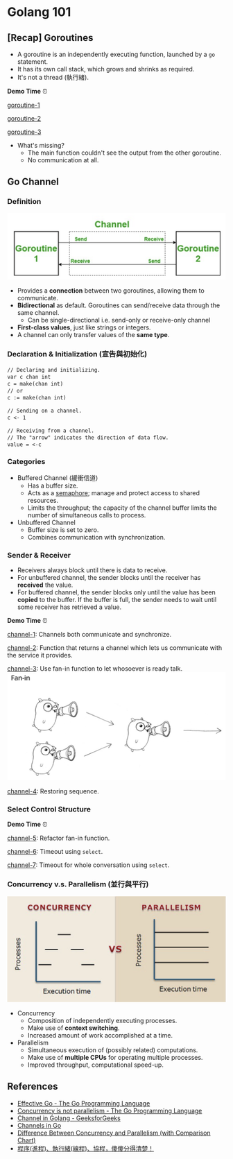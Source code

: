 # Golang 101

## [Recap] Goroutines

- A goroutine is an independently executing function, launched by a `go` statement.
- It has its own call stack, which grows and shrinks as required.
- It's not a thread (執行緒).

**Demo Time** :alarm_clock:

[goroutine-1](https://github.com/wendyleeyuhuei/golang-101/tree/main/goroutine-1)

[goroutine-2](https://github.com/wendyleeyuhuei/golang-101/tree/main/goroutine-2)

[goroutine-3](https://github.com/wendyleeyuhuei/golang-101/tree/main/goroutine-3)

- What's missing?
  - The main function couldn't see the output from the other goroutine.
  - No communication at all.

## Go Channel

### Definition

![go channel](./img/go-channel.png)

- Provides a **connection** between two goroutines, allowing them to communicate. 
- **Bidirectional** as default. Goroutines can send/receive data through the same channel. 
  - Can be single-directional i.e. send-only or receive-only channel 
- **First-class values**, just like strings or integers. 
- A channel can only transfer values of the **same type**.

### Declaration & Initialization (宣告與初始化)

```
// Declaring and initializing.
var c chan int
c = make(chan int)
// or
c := make(chan int)
```

```
// Sending on a channel.
c <- 1
```

```
// Receiving from a channel.
// The "arrow" indicates the direction of data flow.
value = <-c
```

### Categories

- Buffered Channel (緩衝信道)
  - Has a buffer size.
  - Acts as a [semaphore](https://www.keil.com/pack/doc/CMSIS/RTOS/html/group__CMSIS__RTOS__SemaphoreMgmt.html#details); manage and protect access to shared resources.
  - Limits the throughput; the capacity of the channel buffer limits the number of simultaneous calls to process.
- Unbuffered Channel
  - Buffer size is set to zero.
  - Combines communication with synchronization.

### Sender & Receiver

- Receivers always block until there is data to receive.
- For unbuffered channel, the sender blocks until the receiver has **received** the value.
- For buffered channel, the sender blocks only until the value has been **copied** to the buffer. If the buffer is full, the sender needs to wait until some receiver has retrieved a value.

**Demo Time** :alarm_clock:

[channel-1](https://github.com/wendyleeyuhuei/golang-101/tree/main/channel-1): Channels both communicate and synchronize.

[channel-2](https://github.com/wendyleeyuhuei/golang-101/tree/main/channel-2): Function that returns a channel which lets us communicate with the service it provides.

[channel-3](https://github.com/wendyleeyuhuei/golang-101/tree/main/channel-3): Use fan-in function to let whosoever is ready talk.
![fan-in function](./img/fan-in-function.png)

[channel-4](https://github.com/wendyleeyuhuei/golang-101/tree/main/channel-4): Restoring sequence.

### Select Control Structure

**Demo Time** :alarm_clock:

[channel-5](https://github.com/wendyleeyuhuei/golang-101/tree/main/channel-5): Refactor fan-in function.

[channel-6](https://github.com/wendyleeyuhuei/golang-101/tree/main/channel-6): Timeout using `select`.

[channel-7](https://github.com/wendyleeyuhuei/golang-101/tree/main/channel-7): Timeout for whole conversation using `select`.

### Concurrency v.s. Parallelism (並行與平行)

![Concurrency v.s. Parallelism](./img/concurrency-vs-parallelism.png)

- Concurrency
  - Composition of independently executing processes.
  - Make use of **context switching**.
  - Increased amount of work accomplished at a time.
- Parallelism
  - Simultaneous execution of (possibly related) computations.
  - Make use of **multiple CPUs** for operating multiple processes.
  - Improved throughput, computational speed-up.

## References

- [Effective Go - The Go Programming Language](https://go.dev/doc/effective_go#channels)
- [Concurrency is not parallelism - The Go Programming Language](https://go.dev/blog/waza-talk)
- [Channel in Golang - GeeksforGeeks](https://www.geeksforgeeks.org/channel-in-golang/)
- [Channels in Go](https://go101.org/article/channel.html)
- [Difference Between Concurrency and Parallelism (with Comparison Chart)](https://techdifferences.com/difference-between-concurrency-and-parallelism.html)
- [程序(進程)、執行緒(線程)、協程，傻傻分得清楚！](https://oldmo860617.medium.com/%E9%80%B2%E7%A8%8B-%E7%B7%9A%E7%A8%8B-%E5%8D%94%E7%A8%8B-%E5%82%BB%E5%82%BB%E5%88%86%E5%BE%97%E6%B8%85%E6%A5%9A-a09b95bd68dd)
